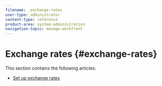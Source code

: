 ```yaml
---
filename: _exchange-rates
user-type: administrator
content-type: reference
product-area: system-administration
navigation-topic: manage-workfront
---
```




# Exchange rates {#exchange-rates}

This section contains the following articles:



* [Set up exchange rates](set-up-exchange-rates.md) 


